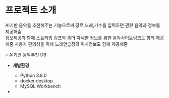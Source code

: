 # 프로젝트 소개 
AI기반 음악을 추천해주는 기능으로써  장르,노래,가수를 입력하면 관련 음악과 정보를 제공해줌                                    
정보제공과 함께 스트리밍 링크와 좀더 자세한 정보를 위한 음악사이트링크도 함께 제공해줌
사용자 편의성을 위해 노래연습장의 위치정보도 함께 제공해줌 

🎶 AI기반 음악추천 DB





+ **개발환경**
  - Python 3.8.0
  - docker desktop
  - MySQL Workbench
 
+
